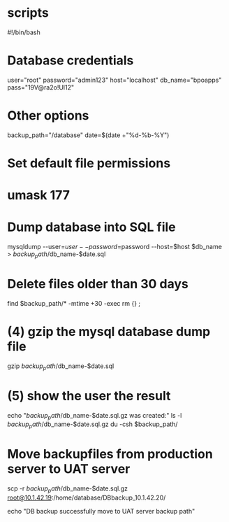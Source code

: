 # scripts

#!/bin/bash
# Database credentials
user="root"
password="admin123"
host="localhost"
db_name="bpoapps"
pass="19V@ra2o!Ul12"

# Other options
backup_path="/database"
date=$(date +"%d-%b-%Y")

# Set default file permissions
# umask 177
# Dump database into SQL file
mysqldump --user=$user --password=$password --host=$host $db_name > $backup_path/$db_name-$date.sql

# Delete files older than 30 days
find $backup_path/* -mtime +30 -exec rm {} \;

# (4) gzip the mysql database dump file
gzip $backup_path/$db_name-$date.sql

# (5) show the user the result
echo "$backup_path/$db_name-$date.sql.gz was created:"
ls -l $backup_path/$db_name-$date.sql.gz
du -csh $backup_path/


# Move backupfiles from production server to UAT server
scp -r $backup_path/$db_name-$date.sql.gz root@10.1.42.19:/home/database/DBbackup_10.1.42.20/

echo "DB backup successfully move to UAT server backup path"
